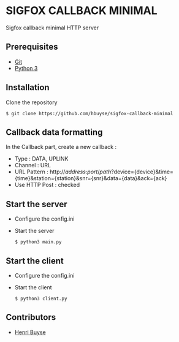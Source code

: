# SIGFOX CALLBACK MINIMAL #

Sigfox callback minimal HTTP server


## Prerequisites ##

* [Git](https://git-scm.com/downloads)
* [Python 3](https://www.python.org/downloads/release/python-343/)


## Installation ##

Clone the repository
```
$ git clone https://github.com/hbuyse/sigfox-callback-minimal
```


## Callback data formatting ##

In the Callback part, create a new callback :

* Type : DATA, UPLINK
* Channel : URL
* URL Pattern : http://*address*:*port*/*path*?device={device}&time={time}&station={station}&snr={snr}&data={data}&ack={ack}
* Use HTTP Post : checked


## Start the server ##

* Configure the config.ini

* Start the server
  ```
  $ python3 main.py
  ```


## Start the client ##

* Configure the config.ini

* Start the client
  ```
  $ python3 client.py
  ```

## Contributors ##

* [Henri Buyse](mailto:henri.buyse.pro@gmail.com)
